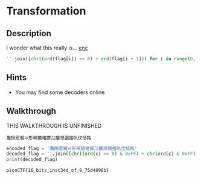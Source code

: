 # Transformation

## Description

I wonder what this really is... [enc](https://mercury.picoctf.net/static/77a2b202236aa741e988581e78d277a6/enc "Encoded Text File")

```python
''.join([chr((ord(flag[i]) << 8) + ord(flag[i + 1])) for i in range(0, len(flag), 2)])
```

## Hints

* You may find some decoders online

## Walkthrough

THIS WALKTHROUGH IS UNFINISHED

```灩捯䍔䙻ㄶ形楴獟楮獴㌴摟潦弸強㕤㐸㤸扽```

```python
encoded_flag = '灩捯䍔䙻ㄶ形楴獟楮獴㌴摟潦弸強㕤㐸㤸扽'
decoded_flag = ''.join([chr((ord(c) >> 8) & 0xFF) + chr(ord(c) & 0xFF) for c in encoded_flag])
print(decoded_flag)
```

```picoCTF{16_bits_inst34d_of_8_75d4898b}```
